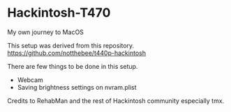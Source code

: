 # Hackintosh-T470
My own journey to MacOS

This setup was derived from this repository. 
https://github.com/notthebee/t440p-hackintosh

There are few things to be done in this setup.
- Webcam
- Saving brightness settings on nvram.plist

Credits to RehabMan and the rest of Hackintosh community especially tmx.
